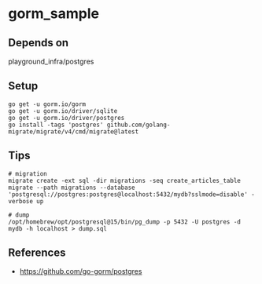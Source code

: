 # gorm_sample

## Depends on

playground_infra/postgres

## Setup

```shell
go get -u gorm.io/gorm
go get -u gorm.io/driver/sqlite
go get -u gorm.io/driver/postgres
go install -tags 'postgres' github.com/golang-migrate/migrate/v4/cmd/migrate@latest
```

## Tips

```shell
# migration
migrate create -ext sql -dir migrations -seq create_articles_table
migrate --path migrations --database 'postgresql://postgres:postgres@localhost:5432/mydb?sslmode=disable' -verbose up

# dump
/opt/homebrew/opt/postgresql@15/bin/pg_dump -p 5432 -U postgres -d mydb -h localhost > dump.sql
```

## References
- https://github.com/go-gorm/postgres
